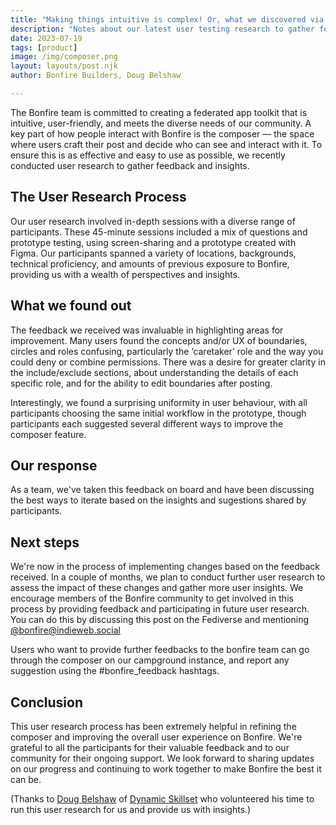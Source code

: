 ```yaml
---
title: "Making things intuitive is complex! Or, what we discovered via user testing"
description: "Notes about our latest user testing research to gather feedback and insights on the bonfire composer component."
date: 2023-07-19
tags: [product]
image: /img/composer.png
layout: layouts/post.njk
author: Bonfire Builders, Doug Belshaw

--- 
```


The Bonfire team is committed to creating a federated app toolkit that is intuitive, user-friendly, and meets the diverse needs of our community. A key part of how people interact with Bonfire is the composer — the space where users craft their post and decide who can see and interact with it. To ensure this is as effective and easy to use as possible, we recently conducted user research to gather feedback and insights.

## The User Research Process

Our user research involved in-depth sessions with a diverse range of participants. These 45-minute sessions included a mix of questions and prototype testing, using screen-sharing and a prototype created with Figma. Our participants spanned a variety of locations, backgrounds, technical proficiency, and amounts of previous exposure to Bonfire, providing us with a wealth of perspectives and insights.

## What we found out
The feedback we received was invaluable in highlighting areas for improvement. Many users found the concepts and/or UX of boundaries, circles and roles confusing, particularly the ‘caretaker’ role and the way you could deny or combine permissions. There was a desire for greater clarity in the include/exclude sections, about understanding the details of each specific role, and for the ability to edit boundaries after posting. 

Interestingly, we found a surprising uniformity in user behaviour, with all participants choosing the same initial workflow in the prototype, though participants each suggested several different ways to improve the composer feature. 

## Our response

As a team, we've taken this feedback on board and have been discussing the best ways to iterate based on the insights and sugestions shared by participants.  

## Next steps
We're now in the process of implementing changes based on the feedback received. In a couple of months, we plan to conduct further user research to assess the impact of these changes and gather more user insights. We encourage members of the Bonfire community to get involved in this process by providing feedback and participating in future user research. You can do this by discussing this post on the Fediverse and mentioning [@bonfire@indieweb.social ](https://indieweb.social/@bonfire)

Users who want to provide further feedbacks to the bonfire team can go through the composer on our campground instance, and report any suggestion using the #bonfire_feedback hashtags.

## Conclusion
This user research process has been extremely helpful in refining the composer and improving the overall user experience on Bonfire. We're grateful to all the participants for their valuable feedback and to our community for their ongoing support. We look forward to sharing updates on our progress and continuing to work together to make Bonfire the best it can be. 

(Thanks to [Doug Belshaw](https://social.coop/@dajb) of [Dynamic Skillset](https://dynamicskillset.com/) who volunteered his time to run this user research for us and provide us with insights.)
